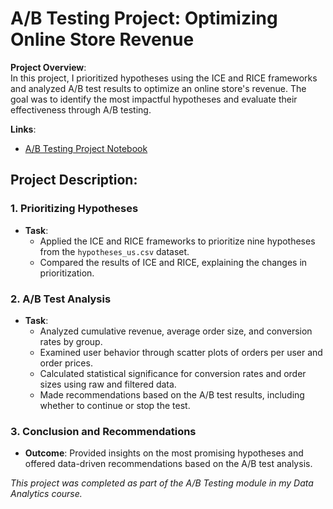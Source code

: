# A/B Testing Project: Optimizing Online Store Revenue

**Project Overview**:  
In this project, I prioritized hypotheses using the ICE and RICE frameworks and analyzed A/B test results to optimize an online store's revenue. The goal was to identify the most impactful hypotheses and evaluate their effectiveness through A/B testing.

**Links**:  
- [A/B Testing Project Notebook](./A-B%20Testing%20Project.ipynb)

## Project Description:

### 1. Prioritizing Hypotheses
- **Task**:
  - Applied the ICE and RICE frameworks to prioritize nine hypotheses from the `hypotheses_us.csv` dataset.
  - Compared the results of ICE and RICE, explaining the changes in prioritization.

### 2. A/B Test Analysis
- **Task**:
  - Analyzed cumulative revenue, average order size, and conversion rates by group.
  - Examined user behavior through scatter plots of orders per user and order prices.
  - Calculated statistical significance for conversion rates and order sizes using raw and filtered data.
  - Made recommendations based on the A/B test results, including whether to continue or stop the test.

### 3. Conclusion and Recommendations
- **Outcome**: Provided insights on the most promising hypotheses and offered data-driven recommendations based on the A/B test analysis.

*This project was completed as part of the A/B Testing module in my Data Analytics course.*
